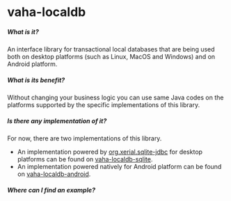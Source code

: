 # vaha-localdb

##### What is it?
An interface library for transactional local databases that are being used both on desktop platforms (such as Linux, MacOS and Windows) and on Android platform.

##### What is its benefit?
Without changing your business logic you can use same Java codes on the platforms supported by the specific implementations of this library.

##### Is there any implementation of it?
For now, there are two implementations of this library.
- An implementation powered by [org.xerial.sqlite-jdbc](https://github.com/xerial/sqlite-jdbc) for desktop platforms can be found on [vaha-localdb-sqlite](https://github.com/vahithanoglu/vaha-localdb-sqlite).
- An implementation powered natively for Android platform can be found on [vaha-localdb-android](https://github.com/vahithanoglu/vaha-localdb-android).

##### Where can I find an example?
